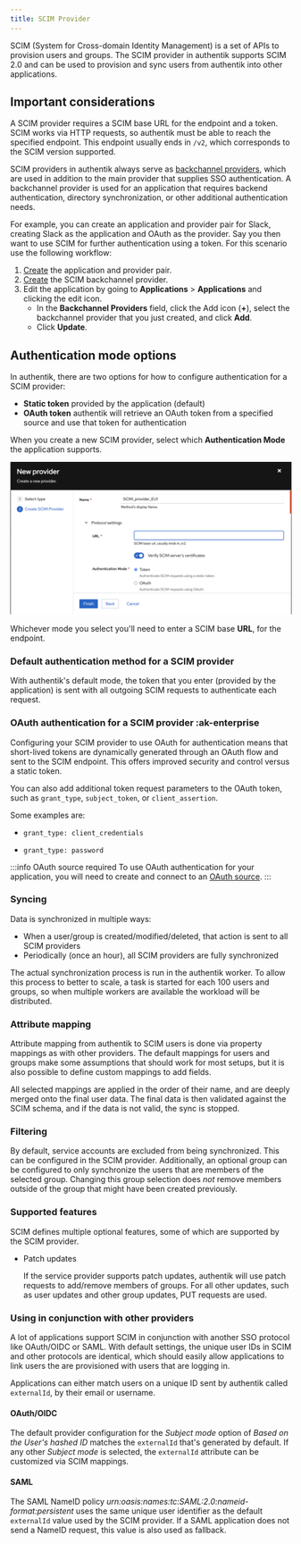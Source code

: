 ```yaml
---
title: SCIM Provider
---
```


SCIM (System for Cross-domain Identity Management) is a set of APIs to provision users and groups. The SCIM provider in authentik supports SCIM 2.0 and can be used to provision and sync users from authentik into other applications.

## Important considerations

A SCIM provider requires a SCIM base URL for the endpoint and a token. SCIM works via HTTP requests, so authentik must be able to reach the specified endpoint. This endpoint usually ends in `/v2`, which corresponds to the SCIM version supported.

SCIM providers in authentik always serve as [backchannel providers](../../applications/manage_apps.mdx#backchannel-providers), which are used in addition to the main provider that supplies SSO authentication. A backchannel provider is used for an application that requires backend authentication, directory synchronization, or other additional authentication needs.

For example, you can create an application and provider pair for Slack, creating Slack as the application and OAuth as the provider. Say you then want to use SCIM for further authentication using a token. For this scenario use the following workflow:

1. [Create](../../applications/manage_apps.mdx#create-an-application-and-provider-pair) the application and provider pair.
2. [Create](../../applications/manage_apps.mdx#backchannel-providers) the SCIM backchannel provider.
3. Edit the application by going to **Applications** > **Applications** and clicking the edit icon.
    - In the **Backchannel Providers** field, click the Add icon (**+**), select the backchannel provider that you just created, and click **Add**.
    - Click **Update**.

## Authentication mode options

In authentik, there are two options for how to configure authentication for a SCIM provider:

- **Static token** provided by the application (default)
- **OAuth token** authentik will retrieve an OAuth token from a specified source and use that token for authentication

When you create a new SCIM provider, select which **Authentication Mode** the application supports.

![Creating a SCIM provider](./scim_oauth.png)

Whichever mode you select you'll need to enter a SCIM base **URL**, for the endpoint.

### Default authentication method for a SCIM provider

With authentik's default mode, the token that you enter (provided by the application) is sent with all outgoing SCIM requests to authenticate each request.

### OAuth authentication for a SCIM provider :ak-enterprise

Configuring your SCIM provider to use OAuth for authentication means that short-lived tokens are dynamically generated through an OAuth flow and sent to the SCIM endpoint. This offers improved security and control versus a static token.

You can also add additional token request parameters to the OAuth token, such as `grant_type`, `subject_token`, or `client_assertion`.

Some examples are:

- `grant_type: client_credentials`

- `grant_type: password`

:::info OAuth source required
To use OAuth authentication for your application, you will need to create and connect to an [OAuth source](../../../users-sources/sources/protocols/oauth/).
:::

### Syncing

Data is synchronized in multiple ways:

- When a user/group is created/modified/deleted, that action is sent to all SCIM providers
- Periodically (once an hour), all SCIM providers are fully synchronized

The actual synchronization process is run in the authentik worker. To allow this process to better to scale, a task is started for each 100 users and groups, so when multiple workers are available the workload will be distributed.

### Attribute mapping

Attribute mapping from authentik to SCIM users is done via property mappings as with other providers. The default mappings for users and groups make some assumptions that should work for most setups, but it is also possible to define custom mappings to add fields.

All selected mappings are applied in the order of their name, and are deeply merged onto the final user data. The final data is then validated against the SCIM schema, and if the data is not valid, the sync is stopped.

### Filtering

By default, service accounts are excluded from being synchronized. This can be configured in the SCIM provider. Additionally, an optional group can be configured to only synchronize the users that are members of the selected group. Changing this group selection does _not_ remove members outside of the group that might have been created previously.

### Supported features

SCIM defines multiple optional features, some of which are supported by the SCIM provider.

- Patch updates

    If the service provider supports patch updates, authentik will use patch requests to add/remove members of groups. For all other updates, such as user updates and other group updates, PUT requests are used.

### Using in conjunction with other providers

A lot of applications support SCIM in conjunction with another SSO protocol like OAuth/OIDC or SAML. With default settings, the unique user IDs in SCIM and other protocols are identical, which should easily allow applications to link users the are provisioned with users that are logging in.

Applications can either match users on a unique ID sent by authentik called `externalId`, by their email or username.

#### OAuth/OIDC

The default provider configuration for the _Subject mode_ option of _Based on the User's hashed ID_ matches the `externalId` that's generated by default. If any other _Subject mode_ is selected, the `externalId` attribute can be customized via SCIM mappings.

#### SAML

The SAML NameID policy _urn:oasis:names:tc:SAML:2.0:nameid-format:persistent_ uses the same unique user identifier as the default `externalId` value used by the SCIM provider. If a SAML application does not send a NameID request, this value is also used as fallback.
